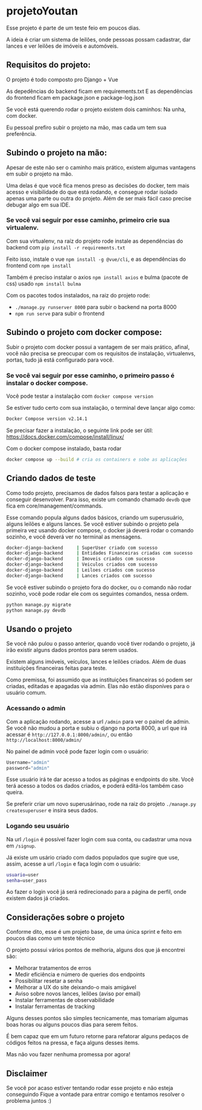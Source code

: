 # projetoYoutan

Esse projeto é parte de um teste feio em poucos dias.

A ideia é criar um sistema de leilões, onde pessoas possam cadastrar, dar lances
e ver leilões de imóveis e automóveis.



## Requisitos do projeto:

O projeto é todo composto pro Django + Vue

As depedências do backend ficam em requirements.txt
E as dependências do frontend ficam em package.json e package-log.json

Se você está querendo rodar o projeto existem dois caminhos: Na unha, com docker.

Eu pessoal prefiro subir o projeto na mão, mas cada um tem sua preferência.



## Subindo o projeto na mão:

Apesar de este não ser o caminho mais prático, existem algumas vantagens em subir
o projeto na mão.

Uma delas é que você fica menos preso as decisões do docker, tem mais acesso e
visibilidade do que está rodando, e consegue rodar isolado apenas uma parte ou 
outra do projeto. Além de ser mais fácil caso precise debugar algo em sua IDE.

### Se você vai seguir por esse caminho, primeiro crie sua virtualenv.

Com sua virtualenv, na raíz do projeto rode instale as dependências do backend com
`pip install -r requirements.txt`

Feito isso, instale o vue `npm install -g @vue/cli`, e as dependências do frontend
com `npm install`

Também é preciso instalar o axios `npm install axios` e bulma (pacote de css) usado
`npm install bulma`

Com os pacotes todos instalados, na raiz do projeto rode:
- `./manage.py runserver 8000` para subir o backend na porta 8000
- `npm run serve` para subir o frontend



## Subindo o projeto com docker compose:

Subir o projeto com docker possui a vantagem de ser mais prático, afinal, você
não precisa se preocupar com os requisitos de instalação, virtualenvs, portas,
tudo já está configurado para você.

### Se você vai seguir por esse caminho, o primeiro passo é instalar o docker compose.
Você pode testar a instalação com `docker compose version`

Se estiver tudo certo com sua instalação, o terminal deve lançar algo como:
```sh
Docker Compose version v2.14.1
```


Se precisar fazer a instalação, o seguinte link pode ser útil:
https://docs.docker.com/compose/install/linux/

Com o docker compose instalado, basta rodar
```sh
docker compose up --build # cria os containers e sobe as aplicações 
```


## Criando dados de teste

Como todo projeto, precisamos de dados falsos para testar a aplicação e conseguir desenvolver.
Para isso, existe um comando chamado `devdb` que fica em core/management/commands.

Esse comando popula alguns dados básicos, criando um superusuário, alguns leilões e alguns lances.
Se você estiver subindo o projeto pela primeira vez usando docker compose, o docker já deverá rodar
o comando sozinho, e você deverá ver no terminal as mensagens.

```sh
docker-django-backend     | SuperUser criado com sucesso
docker-django-backend     | Entidades Financeiras criadas com sucesso
docker-django-backend     | Imoveis criados com sucesso
docker-django-backend     | Veiculos criados com sucesso
docker-django-backend     | Leiloes criados com sucesso
docker-django-backend     | Lances criados com sucesso
```

Se você estiver subindo o projeto fora do docker, ou o comando não rodar sozinho, você pode
rodar ele com os seguintes comandos, nessa ordem.

```sh
python manage.py migrate
python manage.py devdb
```

## Usando o projeto

Se você não pulou o passo anterior, quando você tiver rodando o projeto, já irão existir alguns
dados prontos para serem usados.

Existem alguns imóveis, veículos, lances e leilões criados. Além de duas instituições
financeiras feitas para teste.

Como premissa, foi assumido que as instituições financeiras só podem ser criadas,
editadas e apagadas via admin. Elas não estão disponíves para o usuário comum.

### Acessando o admin

Com a aplicação rodando, acesse a url `/admin` para ver o painel de admin. Se você não
mudou a porta e subiu o django na porta 8000, a url que irá acessar é `http://127.0.0.1:8000/admin/`,
ou então `http://localhost:8000/admin/`

No painel de admin você pode fazer login com o usuário:
```py
Username="admin"
password="admin"
```

Esse usuário irá te dar acesso a todos as páginas e endpoints do site.
Você terá acesso a todos os dados criados, e poderá editá-los também caso queira.

Se preferir criar um novo superusárinao, rode na raiz do projeto
`./manage.py createsuperuser` e insira seus dados.



### Logando seu usuário

Na url `/login` é possível fazer login com sua conta, ou cadastrar uma nova em `/signup`.

Já existe um usário criado com dados populados que sugire que use, assim, acesse
a url `/login` e faça login com o usuário:

```sh
usuario=user
senha=user_pass
```


Ao fazer o login você já será redirecionado para a página de perfil, onde existem
dados já criados.


## Considerações sobre o projeto

Conforme dito, esse é um projeto base, de uma única sprint e feito em poucos dias
como um teste técnico

O projeto possui vários pontos de melhoria, alguns dos que já encontrei são:
- Melhorar tratamentos de erros
- Medir eficiência e número de queries dos endpoints
- Possibilitar resetar a senha
- Melhorar a UX do site deixando-o mais amigável
- Aviso sobre novos lances, leilões (aviso por email)
- Instalar ferramentas de observabilidade
- Instalar ferramentas de tracking

Alguns desses pontos são simples tecnicamente, mas tomariam algumas boas horas
ou alguns poucos dias para serem feitos.

É bem capaz que em um futuro retorne para refatorar alguns pedaços de códigos
feitos na pressa, e faça alguns desses items.

Mas não vou fazer nenhuma promessa por agora!

## Disclaimer

Se você por acaso estiver tentando rodar esse projeto e não esteja conseguindo
Fique a vontade para entrar comigo e tentamos resolver o problema juntos :)
